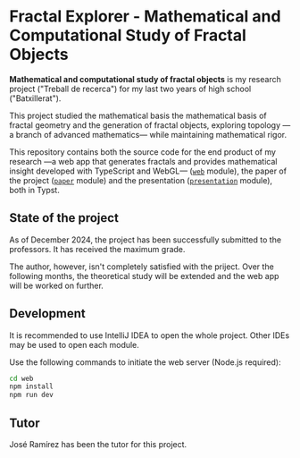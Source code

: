 # Fractal Explorer - Mathematical and Computational Study of Fractal Objects

**Mathematical and computational study of fractal objects** is my research project ("Treball de recerca") for my last two years of high school ("Batxillerat").

This project studied the mathematical basis the mathematical basis of fractal geometry and the generation of fractal objects, exploring topology &mdash;a branch of advanced mathematics&mdash; while maintaining mathematical rigor. 

This repository contains both the source code for the end product of my research &mdash;a web app that generates fractals and
provides mathematical insight developed with TypeScript and WebGL&mdash; ([`web`](./web) module), the paper of the project ([`paper`](./paper)
module) and the presentation ([`presentation`](./presentation) module), both in Typst.

## State of the project

As of December 2024, the project has been successfully submitted to the professors. It has received the maximum grade.

The author, however, isn't completely satisfied with the priject. Over the following months, the theoretical study will be extended and the web app will be worked on further.

## Development

It is recommended to use IntelliJ IDEA to open the whole project. Other IDEs may be used to open each module.

Use the following commands to initiate the web server (Node.js required):

```sh
cd web
npm install
npm run dev

```

## Tutor

José Ramírez has been the tutor for this project.
